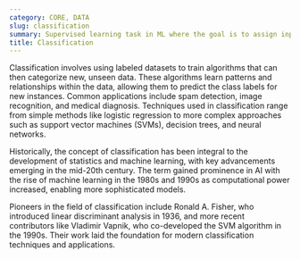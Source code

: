 ```yaml
---
category: CORE, DATA
slug: classification
summary: Supervised learning task in ML where the goal is to assign input data to one of several predefined categories.
title: Classification
---
```


Classification involves using labeled datasets to train algorithms that can then categorize new, unseen data. These algorithms learn patterns and relationships within the data, allowing them to predict the class labels for new instances. Common applications include spam detection, image recognition, and medical diagnosis. Techniques used in classification range from simple methods like logistic regression to more complex approaches such as support vector machines (SVMs), decision trees, and neural networks.

Historically, the concept of classification has been integral to the development of statistics and machine learning, with key advancements emerging in the mid-20th century. The term gained prominence in AI with the rise of machine learning in the 1980s and 1990s as computational power increased, enabling more sophisticated models.

Pioneers in the field of classification include Ronald A. Fisher, who introduced linear discriminant analysis in 1936, and more recent contributors like Vladimir Vapnik, who co-developed the SVM algorithm in the 1990s. Their work laid the foundation for modern classification techniques and applications.